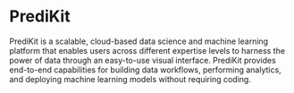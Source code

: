 # PrediKit

PrediKit is a scalable, cloud-based data science and machine learning platform that enables users across different expertise levels to harness the power of data through an easy-to-use visual interface. PrediKit provides end-to-end capabilities for building data workflows, performing analytics, and deploying machine learning models without requiring coding.
